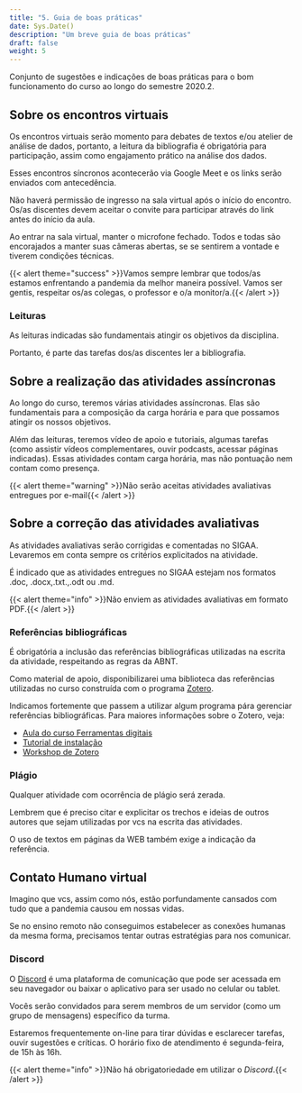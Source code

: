 ```yaml
---
title: "5. Guia de boas práticas"
date: Sys.Date()
description: "Um breve guia de boas práticas"
draft: false
weight: 5
---
```


Conjunto de sugestões e indicações de boas práticas para o bom funcionamento do curso ao longo do semestre 2020.2.

## Sobre os encontros virtuais

Os encontros virtuais serão momento para debates de textos e/ou atelier de análise de dados, portanto, a leitura da bibliografia é obrigatória para participação, assim como engajamento prático na análise dos dados.

Esses encontros síncronos acontecerão via Google Meet e os links serão enviados com antecedência.

Não haverá permissão de ingresso na sala virtual após o início do encontro. Os/as discentes devem aceitar o convite para participar através do link antes do início da aula.

Ao entrar na sala virtual, manter o microfone fechado. Todos e todas são encorajados a manter suas câmeras abertas, se se sentirem a vontade e tiverem condições técnicas.

{{< alert theme="success" >}}Vamos sempre lembrar que todos/as estamos enfrentando a pandemia da melhor maneira possível. Vamos ser gentis, respeitar os/as colegas, o professor e o/a monitor/a.{{< /alert >}}

### Leituras

As leituras indicadas são fundamentais atingir os objetivos da disciplina.

Portanto, é parte das tarefas dos/as discentes ler a bibliografia.

## Sobre a realização das atividades assíncronas

Ao longo do curso, teremos várias atividades assíncronas. Elas são fundamentais para a composição da carga horária e para que possamos atingir os nossos objetivos.

Além das leituras, teremos vídeo de apoio e tutoriais, algumas tarefas (como assistir vídeos complementares, ouvir podcasts, acessar páginas indicadas). Essas atividades contam carga horária, mas não pontuação nem contam como presença.

{{< alert theme="warning" >}}Não serão aceitas atividades avaliativas entregues por e-mail{{< /alert >}}

## Sobre a correção das atividades avaliativas

As atividades avaliativas serão corrigidas e comentadas no SIGAA. Levaremos em conta sempre os critérios explicitados na atividade.

É indicado que as atividades entregues no SIGAA estejam nos formatos .doc, .docx,.txt.,.odt ou .md.

{{< alert theme="info" >}}Não enviem as atividades avaliativas em formato PDF.{{< /alert >}}

### Referências bibliográficas

É obrigatória a inclusão das referências bibliográficas utilizadas na escrita da atividade, respeitando as regras da ABNT.

Como material de apoio, disponibilizarei uma biblioteca das referências utilizadas no curso construída com o programa [Zotero](https://www.zotero.org/).

Indicamos fortemente que passem a utilizar algum programa pára gerenciar referências bibliográficas. 
Para maiores informações sobre o Zotero, veja:

- [Aula do curso Ferramentas digitais](https://ericbrasiln.github.io/ferramentas_digitais_UNILAB/aula3-zotero.html)
- [Tutorial de instalação](https://www.youtube.com/embed/CPdhyKboKC0)
- [Workshop de Zotero](https://www.youtube.com/watch?v=I5ohkh5d51Y)

### Plágio

Qualquer atividade com ocorrência de plágio será zerada.

Lembrem que é preciso citar e explicitar os trechos e ideias de outros autores que sejam utilizadas por vcs na escrita das atividades.

O uso de textos em páginas da WEB também exige a indicação da referência.

## Contato Humano virtual

Imagino que vcs, assim como nós, estão porfundamente cansados com tudo que a pandemia causou em nossas vidas.

Se no ensino remoto não conseguimos estabelecer as conexões humanas da mesma forma, precisamos tentar outras estratégias para nos comunicar.

### Discord

O [Discord](https://discord.com/) é uma plataforma de comunicação que pode ser acessada em seu navegador ou baixar o aplicativo para ser usado no celular ou tablet.

Vocês serão convidados para serem membros de um servidor (como um grupo de mensagens) específico da turma. 

Estaremos frequentemente on-line para tirar dúvidas e esclarecer tarefas, ouvir sugestões e críticas. O horário fixo de atendimento é segunda-feira, de 15h às 16h.

{{< alert theme="info" >}}Não há obrigatoriedade em utilizar o _Discord_.{{< /alert >}}
